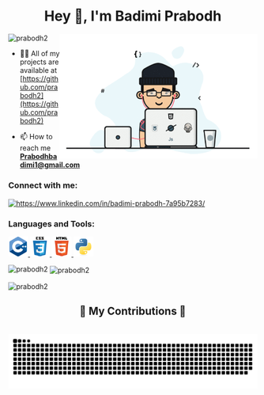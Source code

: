 <h1 align="center">Hey 👋, I'm Badimi Prabodh</h1>

<img align="Right" alt="coding" width="400" src="https://raw.githubusercontent.com/kvssankar/kvssankar/main/programmer.gif">

<p align="left"> <img src="https://komarev.com/ghpvc/?username=prabodh2&label=Profile%20views&color=0e75b6&style=flat" alt="prabodh2" /> </p>

- 👨‍💻 All of my projects are available at [https://github.com/prabodh2](https://github.com/prabodh2)

- 📫 How to reach me **Prabodhbadimi1@gmail.com**

<h3 align="left">Connect with me:</h3>
<p align="left">
<a href="https://linkedin.com/in/https://www.linkedin.com/in/badimi-prabodh-7a95b7283/" target="blank"><img align="center" src="https://raw.githubusercontent.com/rahuldkjain/github-profile-readme-generator/master/src/images/icons/Social/linked-in-alt.svg" alt="https://www.linkedin.com/in/badimi-prabodh-7a95b7283/" height="30" width="40" /></a>
</p>

<h3 align="left">Languages and Tools:</h3>
<p align="left"> <a href="https://www.w3schools.com/cpp/" target="_blank" rel="noreferrer"> <img src="https://raw.githubusercontent.com/devicons/devicon/master/icons/cplusplus/cplusplus-original.svg" alt="cplusplus" width="40" height="40"/> </a> <a href="https://www.w3schools.com/css/" target="_blank" rel="noreferrer"> <img src="https://raw.githubusercontent.com/devicons/devicon/master/icons/css3/css3-original-wordmark.svg" alt="css3" width="40" height="40"/> </a> <a href="https://www.w3.org/html/" target="_blank" rel="noreferrer"> <img src="https://raw.githubusercontent.com/devicons/devicon/master/icons/html5/html5-original-wordmark.svg" alt="html5" width="40" height="40"/> </a> <a href="https://www.python.org" target="_blank" rel="noreferrer"> <img src="https://raw.githubusercontent.com/devicons/devicon/master/icons/python/python-original.svg" alt="python" width="40" height="40"/> </a> </p>

<p><img align="left" src="https://github-readme-stats.vercel.app/api/top-langs?username=prabodh2&show_icons=true&locale=en&layout=compact" alt="prabodh2" /></p>

<p>&nbsp;<img align="center" src="https://github-readme-stats.vercel.app/api?username=prabodh2&show_icons=true&locale=en" alt="prabodh2" /></p>

<p><img align="center" src="https://github-readme-streak-stats.herokuapp.com/?user=prabodh2&" alt="prabodh2" /></p>
<div align="center">
  <h2>🐍 My Contributions 🐍</h2>
  <br>
  <img alt="snake eating my contributions" src="https://raw.githubusercontent.com/salesp07/salesp07/output/github-contribution-grid-snake.svg" />
  
  <br/><br/><br/>
</div>


